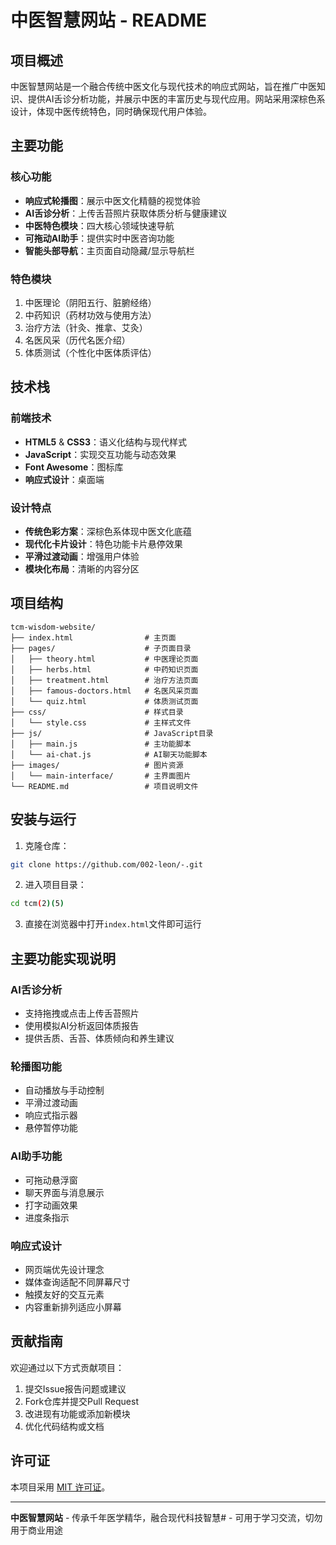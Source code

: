 # 中医智慧网站 - README

## 项目概述

中医智慧网站是一个融合传统中医文化与现代技术的响应式网站，旨在推广中医知识、提供AI舌诊分析功能，并展示中医的丰富历史与现代应用。网站采用深棕色系设计，体现中医传统特色，同时确保现代用户体验。


## 主要功能

### 核心功能
- **响应式轮播图**：展示中医文化精髓的视觉体验
- **AI舌诊分析**：上传舌苔照片获取体质分析与健康建议
- **中医特色模块**：四大核心领域快速导航
- **可拖动AI助手**：提供实时中医咨询功能
- **智能头部导航**：主页面自动隐藏/显示导航栏

### 特色模块
1. 中医理论（阴阳五行、脏腑经络）
2. 中药知识（药材功效与使用方法）
3. 治疗方法（针灸、推拿、艾灸）
4. 名医风采（历代名医介绍）
5. 体质测试（个性化中医体质评估）

## 技术栈

### 前端技术
- **HTML5** & **CSS3**：语义化结构与现代样式
- **JavaScript**：实现交互功能与动态效果
- **Font Awesome**：图标库
- **响应式设计**：桌面端

### 设计特点
- **传统色彩方案**：深棕色系体现中医文化底蕴
- **现代化卡片设计**：特色功能卡片悬停效果
- **平滑过渡动画**：增强用户体验
- **模块化布局**：清晰的内容分区

## 项目结构

```
tcm-wisdom-website/
├── index.html                # 主页面
├── pages/                    # 子页面目录
│   ├── theory.html           # 中医理论页面
│   ├── herbs.html            # 中药知识页面
│   ├── treatment.html        # 治疗方法页面
│   ├── famous-doctors.html   # 名医风采页面
│   └── quiz.html             # 体质测试页面
├── css/                      # 样式目录
│   └── style.css             # 主样式文件
├── js/                       # JavaScript目录
│   ├── main.js               # 主功能脚本
│   └── ai-chat.js            # AI聊天功能脚本
├── images/                   # 图片资源
│   └── main-interface/       # 主界面图片
└── README.md                 # 项目说明文件
```

## 安装与运行

1. 克隆仓库：
```bash
git clone https://github.com/002-leon/-.git
```

2. 进入项目目录：
```bash
cd tcm(2)(5)
```

3. 直接在浏览器中打开`index.html`文件即可运行

## 主要功能实现说明

### AI舌诊分析
- 支持拖拽或点击上传舌苔照片
- 使用模拟AI分析返回体质报告
- 提供舌质、舌苔、体质倾向和养生建议

### 轮播图功能
- 自动播放与手动控制
- 平滑过渡动画
- 响应式指示器
- 悬停暂停功能

### AI助手功能
- 可拖动悬浮窗
- 聊天界面与消息展示
- 打字动画效果
- 进度条指示

### 响应式设计
- 网页端优先设计理念
- 媒体查询适配不同屏幕尺寸
- 触摸友好的交互元素
- 内容重新排列适应小屏幕

## 贡献指南

欢迎通过以下方式贡献项目：
1. 提交Issue报告问题或建议
2. Fork仓库并提交Pull Request
3. 改进现有功能或添加新模块
4. 优化代码结构或文档

## 许可证

本项目采用 [MIT 许可证](LICENSE)。

---

**中医智慧网站** - 传承千年医学精华，融合现代科技智慧# -
可用于学习交流，切勿用于商业用途
